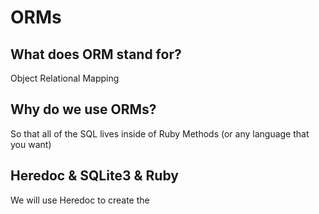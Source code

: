 # ORMs

## What does ORM stand for?
Object Relational Mapping

## Why do we use ORMs?
So that all of the SQL lives inside of Ruby Methods (or any language that you want)

## Heredoc & SQLite3 & Ruby
We will use Heredoc to create the 
